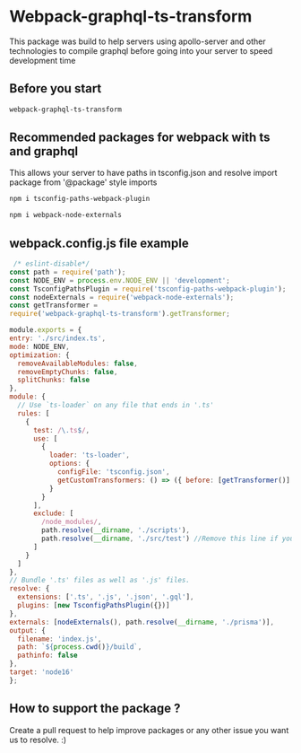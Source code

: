 # Webpack-graphql-ts-transform

This package was build to help servers using apollo-server and other technologies to compile graphql before going into your server to speed development time

## Before you start 
```bash
webpack-graphql-ts-transform
```
## Recommended packages for webpack with ts and graphql
This allows your server to have paths in tsconfig.json and resolve import package from '@package' style imports
```bash
npm i tsconfig-paths-webpack-plugin
```
```bash
npm i webpack-node-externals
```


## webpack.config.js file example
  ```javascript
   /* eslint-disable*/
const path = require('path');
const NODE_ENV = process.env.NODE_ENV || 'development';
const TsconfigPathsPlugin = require('tsconfig-paths-webpack-plugin');
const nodeExternals = require('webpack-node-externals');
const getTransformer =
  require('webpack-graphql-ts-transform').getTransformer;

module.exports = {
  entry: './src/index.ts',
  mode: NODE_ENV,
  optimization: {
    removeAvailableModules: false,
    removeEmptyChunks: false,
    splitChunks: false
  },
  module: {
    // Use `ts-loader` on any file that ends in '.ts'
    rules: [
      {
        test: /\.ts$/,
        use: [
          {
            loader: 'ts-loader',
            options: {
              configFile: 'tsconfig.json',
              getCustomTransformers: () => ({ before: [getTransformer()] })
            }
          }
        ],
        exclude: [
          /node_modules/,
          path.resolve(__dirname, './scripts'),
          path.resolve(__dirname, './src/test') //Remove this line if you don't have this dir
        ]
      }
    ]
  },
  // Bundle '.ts' files as well as '.js' files.
  resolve: {
    extensions: ['.ts', '.js', '.json', '.gql'],
    plugins: [new TsconfigPathsPlugin({})]
  },
  externals: [nodeExternals(), path.resolve(__dirname, './prisma')],
  output: {
    filename: 'index.js',
    path: `${process.cwd()}/build`,
    pathinfo: false
  },
  target: 'node16'
};

  ```

  ## How to support the package ?

  Create a pull request to help improve packages or any other issue you want us to resolve. :)